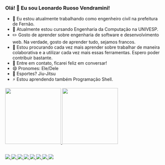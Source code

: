 ### Olá! 👋 Eu sou Leonardo Ruoso Vendramini!

- 🔭 Eu estou atualmente trabalhando como engenheiro civil na prefeitura de Fernão.
- 🌱 Atualmente estou cursando Engenharia da Computação na UNIVESP.
- ✏️ Gosto de aprender sobre engenharia de software e desenvolvimento web. Na verdade, gosto de aprender tudo, sejamos francos.
- 👯 Estou procurando cada vez mais aprender sobre trabalhar de maneira colaborativa e a utilizar cada vez mais essas ferramentas. Espero poder contribuir bastante.
- 💬 Entre em contato, ficarei feliz em conversar!
- 😄 Pronomes: Ele/Dele
- 🥋 Esportes? Jiu-Jitsu
- ⚡ Estou aprendendo também Programação Shell.

<div>
  <a href="https://github.com/leorv">
  <img height="180em" src="https://github-readme-stats.vercel.app/api?username=leorv&show_icons=true&theme=dark&include_all_commits=true&count_private=true"/>
  <img height="180em" src="https://github-readme-stats.vercel.app/api/top-langs/?username=leorv&layout=compact&langs_count=7&theme=dark"/>
</div>
  
##
  <div>
    <img src="https://img.shields.io/badge/Ubuntu-E95420?style=for-the-badge&logo=ubuntu&logoColor=white">
    <img src="https://img.shields.io/badge/Windows-0078D6?style=for-the-badge&logo=windows&logoColor=white">
    <img src="https://img.shields.io/badge/C%23-239120?style=for-the-badge&logo=c-sharp&logoColor=white">
    <img src="https://img.shields.io/badge/HTML-239120?style=for-the-badge&logo=html5&logoColor=white">
    <img src="https://img.shields.io/badge/CSS-239120?&style=for-the-badge&logo=css3&logoColor=white">
    <img src="https://img.shields.io/badge/.NET-5C2D91?style=for-the-badge&logo=.net&logoColor=white">
    <img src="https://img.shields.io/badge/MySQL-00000F?style=for-the-badge&logo=mysql&logoColor=white">    
    <img src="https://img.shields.io/badge/Shell_Script-121011?style=for-the-badge&logo=gnu-bash&logoColor=white">
  </div>

